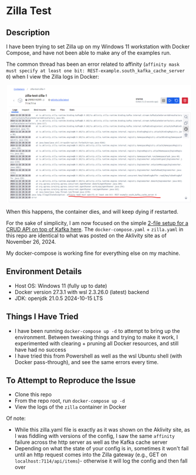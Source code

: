 # Zilla Test

## Description
I have been trying to set Zilla up on my Windows 11 workstation with Docker Compose, and have not been able to make any of the examples run.

The common thread has been an error related to affinity (`affinity mask must specify at least one bit: REST-example.south_kafka_cache_server 0`) when I view the Zilla logs in Docker:

![Error Message](https://raw.githubusercontent.com/clonardo/zilla-test/main/images/error_text.png)

When this happens, the container dies, and will keep dying if restarted.

For the sake of simplicity, I am now focused on the simple [2-file setup for a CRUD API on top of Kafka here](https://docs.aklivity.io/zilla/latest/tutorials/rest/rest-intro.html#setup). The `docker-compose.yaml` + `zilla.yaml` in this repo are identical to what was posted on the Aklivity site as of November 26, 2024.

My docker-compose is working fine for everything else on my machine.

## Environment Details
- Host OS: Windows 11 (fully up to date)
- Docker version 27.3.1 with wsl 2.3.26.0 (latest) backend
- JDK: openjdk 21.0.5 2024-10-15 LTS

## Things I Have Tried
- I have been running `docker-compose up -d` to attempt to bring up the environment. Between tweaking things and trying to make it work, I experimented with clearing + pruning all Docker resources, and still have had no success
- I have tried this from Powershell as well as the wsl Ubuntu shell (with Docker pass-through), and see the same errors every time.

## To Attempt to Reproduce the Issue
- Clone this repo
- From the repo root, run `docker-compose up -d`
- View the logs of the `zilla` container in Docker

Of note:
- While this zilla.yaml file is exactly as it was shown on the Aklivity site, as I was fiddling with versions of the config, I saw the same `affinity` failure across the http server as well as the Kafka cache server
- Depending on what the state of your config is in, sometimes it won't fail until an http request comes into the Zilla gateway (e.g., GET on `localhost:7114/api/items`)- otherwise it will log the config and then fall over 